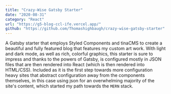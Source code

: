 ```yaml
---
title: "Crazy-Wise Gatsby Starter"
date: "2020-08-31"
category: "React"
url: "https://g5-blog-ccl-ife.vercel.app/"
github: "https://github.com/Thomashighbaugh/crazy-wise-gatsby-starter"
---
```


A Gatsby starter that employs Styled Components and tinaCMS to create a beautiful and fully featured blog that features my custom art work. With light and dark mode, as well as rich, colorful graphics, this starter is sure to impress and thanks to the powers of Gatsby, is configured mostly in JSON files that are then rendered into React (which is then rendered into HTML/CSS). Included as it is the first step towards more configuration heavy sites that abstract configuration away from the components themselves, in this case using json for an overwhelming majority of the site's content, which started my path towards the `MERN` stack.

